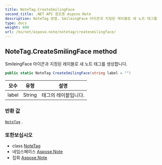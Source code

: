 ```yaml
---
title: NoteTag.CreateSmilingFace
second_title: .NET API 참조용 Aspose.Note
description: NoteTag 방법. SmileingFace 아이콘과 지정된 레이블로 새 노트 태그를 생성합니다.
type: docs
weight: 880
url: /ko/net/aspose.note/notetag/createsmilingface/
---
```

## NoteTag.CreateSmilingFace method

SmileingFace 아이콘과 지정된 레이블로 새 노트 태그를 생성합니다.

```csharp
public static NoteTag CreateSmilingFace(string label = "")
```

| 모수 | 유형 | 설명 |
| --- | --- | --- |
| label | String | 태그의 레이블입니다. |

### 반환 값

[`NoteTag`](../) .

### 또한보십시오

* class [NoteTag](../)
* 네임스페이스 [Aspose.Note](../../notetag/)
* 집회 [Aspose.Note](../../../)


